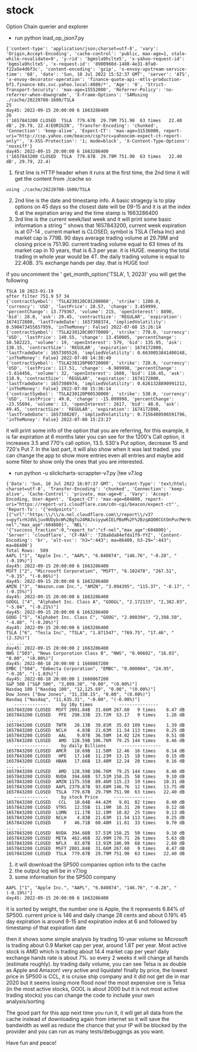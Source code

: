 # stock
Option Chain querier and explorer

* run python load_op_json7.py 
```
{'content-type': 'application/json;charset=utf-8', 'vary': 'Origin,Accept-Encoding', 'cache-control': 'public, max-age=1, stale-while-revalidate=9', 'y-rid': 'bgmsla9hclte5', 'x-yahoo-request-id': 'bgmsla9hclte5', 'x-request-id': '8900960d-1488-4e31-8fa0-f22a5e4d6f3c', 'content-encoding': 'gzip', 'x-envoy-upstream-service-time': '68', 'date': 'Sun, 10 Jul 2022 15:52:37 GMT', 'server': 'ATS', 'x-envoy-decorator-operation': 'finance-quote-api--mtls-production-bf1.finance-k8s.svc.yahoo.local:4080/*', 'Age': '0', 'Strict-Transport-Security': 'max-age=15552000', 'Referrer-Policy': 'no-referrer-when-downgrade', 'X-Frame-Options': 'SAMusing ./cache/20220708-1600/TSLA
25
day45: 2022-09-15 20:00:00 6 1663286400
26
('1657843200 CLOSED  TSLA  779.67B  29.79M 751.90  63 times   22.40 dB', 29.79, 22.4)EORIGIN', 'Transfer-Encoding': 'chunked', 'Connection': 'keep-alive', 'Expect-CT': 'max-age=31536000, report-uri="http://csp.yahoo.com/beacon/csp?src=yahoocom-expect-ct-report-only"', 'X-XSS-Protection': '1; mode=block', 'X-Content-Type-Options': 'nosniff'}
day45: 2022-09-15 20:00:00 6 1663286400
('1657843200 CLOSED  TSLA  779.67B  29.79M 751.90  63 times   22.40 dB', 29.79, 22.4)
```
1. first line is HTTP header when it runs at the first time, the 2nd time it will get the content from ./cache so 
```
using ./cache/20220708-1600/TSLA
```
2. 2nd line is the date and timestamp info. A basic stragegy is to play options on 45 days so the closest date will be 09-15 
and it is at the index 6 at the expiration array and the time stamp is 1663286400
3. 3rd line is  the current week/last week and it will print some basic information
a string '' shows that 1657843200, current week expiration is at 07-14 , current market is CLOSED, symbol is TSLA (Telsa Inc) and market cap is 779B. 
90 days average trading volume at 29.79M and closing price is 751.90. 
current trading volume equal to 63 times of its market cap in 10 years, that is 6.3 per year. it is HUGE. meaning the total trading in whole year would be 4T.
the daily trading volume is equal to 22.40B. 3% exchange hands per day. that is HUGE too!

if you uncomment the ' get_month_option('TSLA', 1, 2023)'  you will get the following
```
TSLA 10 2023-01-19
after filter 751.9 57 34
{'contractSymbol': 'TSLA230120C01200000', 'strike': 1200.0, 'currency': 'USD', 'lastPrice': 28.57, 'change': 3.459999, 'percentChange': 13.779367, 'volume': 215, 'openInterest': 8890, 'bid': 28.0, 'ask': 29.45, 'contractSize': 'REGULAR', 'expiration': 1674172800, 'lastTradeDate': 1657308374, 'impliedVolatility': 0.590473455657959, 'inTheMoney': False} 2022-07-08 15:26:14
{'contractSymbol': 'TSLA230120C00770000', 'strike': 770.0, 'currency': 'USD', 'lastPrice': 140.55, 'change': 13.450005, 'percentChange': 10.582223, 'volume': 19, 'openInterest': 579, 'bid': 135.95, 'ask': 138.15, 'contractSize': 'REGULAR', 'expiration': 1674172800, 'lastTradeDate': 1657305520, 'impliedVolatility': 0.6630053841400148, 'inTheMoney': False} 2022-07-08 14:38:40
{'contractSymbol': 'TSLA230120P00720000', 'strike': 720.0, 'currency': 'USD', 'lastPrice': 117.51, 'change': -6.989998, 'percentChange': -5.614456, 'volume': 32, 'openInterest': 1688, 'bid': 116.45, 'ask': 118.9, 'contractSize': 'REGULAR', 'expiration': 1674172800, 'lastTradeDate': 1657308974, 'impliedVolatility': 0.6261328890991212, 'inTheMoney': False} 2022-07-08 15:36:14
{'contractSymbol': 'TSLA230120P00530000', 'strike': 530.0, 'currency': 'USD', 'lastPrice': 49.0, 'change': -15.099998, 'percentChange': -23.55694, 'volume': 13, 'openInterest': 2617, 'bid': 48.0, 'ask': 49.45, 'contractSize': 'REGULAR', 'expiration': 1674172800, 'lastTradeDate': 1657308207, 'impliedVolatility': 0.7156400506591796, 'inTheMoney': False} 2022-07-08 15:23:27

```
it will print some info of the option that you are referring, for this example, it is far expiration at 6 months later
you can see for the 1200's Call option, it increases 3.5 and 770's call option, 13.5. 530's Put option, decrease 15 and 720's Put 7.
In the last part, it will also show when it was last traded.
you can change the app to show more entries even all entries and maybe add some filter to show only the ones that you are interested. 

* run python -u slickcharts-scrappter-v7.py |tee v7.log
```
{'Date': 'Sun, 10 Jul 2022 16:07:37 GMT', 'Content-Type': 'text/html; charset=utf-8', 'Transfer-Encoding': 'chunked', 'Connection': 'keep-alive', 'Cache-Control': 'private, max-age=0', 'Vary': 'Accept-Encoding, User-Agent', 'Expect-CT': 'max-age=604800, report-uri="https://report-uri.cloudflare.com/cdn-cgi/beacon/expect-ct"', 'Report-To': '{"endpoints":[{"url":"https:\\/\\/a.nel.cloudflare.com\\/report\\/v3?s=pyfirHJdVLjuv0UDybcW%2BgTu24MAJviyyw6IELPBoM%2F%2BzqAQO0CGtOnPucPWr9xopXmqSyhX0ERMAqJiBlnCqtb3Nipi0fjUgpPEmeg6sUN%2FVsR35YAF1ZOEaFlClAvqtdF5gNRG"}],"group":"cf-nel","max_age":604800}', 'NEL': '{"success_fraction":0,"report_to":"cf-nel","max_age":604800}', 'Server': 'cloudflare', 'CF-RAY': '728a8da84efda1f9-YYZ', 'Content-Encoding': 'br', 'alt-svc': 'h3=":443"; ma=86400, h3-29=":443"; ma=86400'}
Total Rows:  509
AAPL ["1", "Apple Inc.", "AAPL", "6.840874", "146.76", "-0.28", "(-0.19%)"]
day45: 2022-09-15 20:00:00 6 1663286400
MSFT ["2", "Microsoft Corporation", "MSFT", "6.102478", "267.51", "-0.15", "(-0.06%)"]
day45: 2022-09-15 20:00:00 6 1663286400
AMZN ["3", "Amazon.com Inc.", "AMZN", "3.094395", "115.37", "-0.17", "(-0.15%)"]
day45: 2022-09-15 20:00:00 6 1663286400
GOOGL ["4", "Alphabet Inc. Class A", "GOOGL", "2.172133", "2,382.03", "-5.04", "(-0.21%)"]
day45: 2022-09-15 20:00:00 6 1663286400
GOOG ["5", "Alphabet Inc. Class C", "GOOG", "2.000394", "2,398.50", "-4.88", "(-0.20%)"]
day45: 2022-09-15 20:00:00 6 1663286400
TSLA ["6", "Tesla Inc", "TSLA", "1.871547", "769.75", "17.46", "(2.32%)"]
... ...
day45: 2022-09-15 20:00:00 2 1663286400
NWS ["503", "News Corporation Class B", "NWS", "0.00602", "16.03", "0.00", "(0.00%)"]
day45: 2022-08-18 20:00:00 1 1660867200
EMBC ["504", "Embecta Corporation", "EMBC", "0.000004", "24.95", "-0.26", "(-1.03%)"]
day45: 2022-08-18 20:00:00 1 1660867200
S&P 500 ["S&P 500", "3,899.38", "0.00", "(0.00%)"]
Nasdaq 100 ["Nasdaq 100", "12,125.69", "0.00", "(0.00%)"]
Dow Jones ["Dow Jones", "31,338.15", "0.00", "(0.00%)"]
Nasdaq ["Nasdaq", "11,635.31", "-0.00", "(-0.00%)"]
   -------------     by 10y times          ---------------       
1657843200 CLOSED  MSFT 2001.84B  31.66M 267.60   9 times    8.47 dB
1657843200 CLOSED   PFE  298.33B  23.72M  53.17   9 times    1.26 dB
... ...
1657843200 CLOSED  TWTR   28.13B  39.81M  35.03 109 times    1.39 dB
1657843200 CLOSED  NCLH    4.83B  21.63M  11.54 113 times    0.25 dB
1657843200 CLOSED   AAL    9.07B  36.50M  14.02 124 times    0.51 dB
1657843200 CLOSED   AMD  128.59B 106.76M  79.25 144 times    8.46 dB
   -------------     by daily Billions      ---------------       
1657843200 CLOSED  AMCR   18.69B  11.58M  12.46  16 times    0.14 dB
1657843200 CLOSED   HPE   17.14B  11.23M  13.15  18 times    0.15 dB
1657843200 CLOSED  HBAN   17.66B  13.48M  12.24  20 times    0.16 dB
... ...
1657843200 CLOSED   AMD  128.59B 106.76M  79.25 144 times    8.46 dB
1657843200 CLOSED  NVDA  394.68B  57.51M 158.25  50 times    9.10 dB
1657843200 CLOSED  AMZN 1175.55B  89.46M 115.23  19 times   10.31 dB
1657843200 CLOSED  AAPL 2379.87B  93.68M 146.76  12 times   13.75 dB
1657843200 CLOSED  TSLA  779.67B  29.79M 751.90  63 times   22.40 dB
   -------------     by stock Price      ---------------       
1657843200 CLOSED   CCL   10.64B  44.42M   9.01  82 times    0.40 dB
1657843200 CLOSED  VTRS   12.55B  11.19M  10.31  20 times    0.12 dB
1657843200 CLOSED  LUMN   11.17B  12.19M  10.82  25 times    0.13 dB
1657843200 CLOSED  NCLH    4.83B  21.63M  11.54 113 times    0.25 dB
1657843200 CLOSED     F   46.71B  60.48M  11.61  33 times    0.70 dB
... ...
1657843200 CLOSED  NVDA  394.68B  57.51M 158.25  50 times    9.10 dB
1657843200 CLOSED  META  462.46B  32.99M 170.71  26 times    5.63 dB
1657843200 CLOSED  NFLX   83.07B  13.91M 186.99  68 times    2.60 dB
1657843200 CLOSED  MSFT 2001.84B  31.66M 267.60   9 times    8.47 dB
1657843200 CLOSED  TSLA  779.67B  29.79M 751.90  63 times   22.40 dB
```
1. it will download the SP500 companies option info to the cache
2. the output log will be in v7.log
3. some information for the SP500 company
```
AAPL ["1", "Apple Inc.", "AAPL", "6.840874", "146.76", "-0.28", "(-0.19%)"]
day45: 2022-09-15 20:00:00 6 1663286400
```
it is sorted by weight, the number one is Apple, the it represents 6.84% of SP500. current price is 146 and daily change 28 cents and about 0.19%
45 day expiration is around 9-15 and expiration index at 6 and followed by timestamp of that expiration date

then it shows some simple analysis
by trading 10-year volume so Microsoft is trading about 0.9 Market cap per year, around 1.8T per year. Most active stock is AMD which is trading
about 14.4 market cap per year! daily exchange hands rate is about 7%. so every 2 weeks it will change all hands (estimate roughly).
by trading daily volume, you can see Telsa is as double as Apple and Amazon! very active and liquidate! 
finally by price, the lowest price in SP500 is CCL, it is cruise ship company and it did not get die in mar 2020 but it seems losing more flood now!
the most expensive one is Telsa (in the most active stocks, GOOL is about 2000 but it is not most active trading stocks)
you can change the code to include your own analysis/sorting

The good part for this app next time you run it, it will get all data from the cache instead of downloading again from internet so it will save the bandwidth as well as reduce the chance that your IP will be blocked by the provider and you can run as many tests/debuggings as you want.

Have fun and peace!
